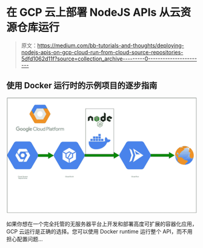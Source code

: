 # 在 GCP 云上部署 NodeJS APIs 从云资源仓库运行

> 原文：<https://medium.com/bb-tutorials-and-thoughts/deploying-nodejs-apis-on-gcp-cloud-run-from-cloud-source-repositories-5dfd1062d11f?source=collection_archive---------0----------------------->

## 使用 Docker 运行时的示例项目的逐步指南

![](img/7b706616a13be07df3f3cd44679215e5.png)

如果你想在一个完全托管的无服务器平台上开发和部署高度可扩展的容器化应用，GCP 云运行是正确的选择。您可以使用 Docker runtime 运行整个 API，而不用担心配置问题…